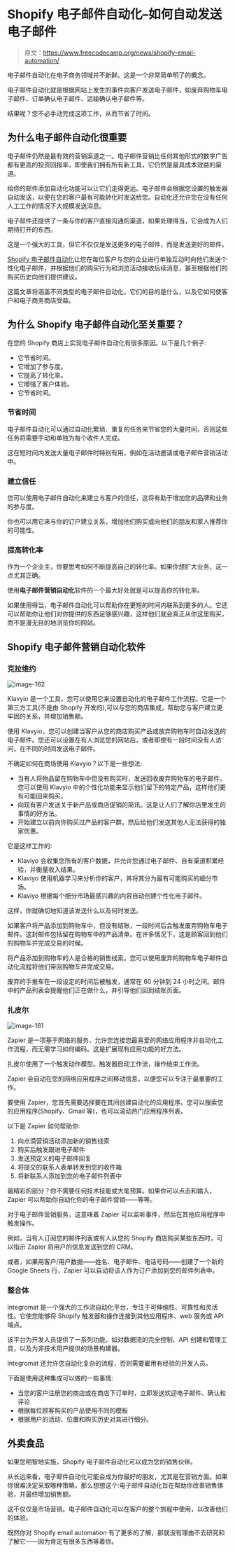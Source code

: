 # Shopify 电子邮件自动化–如何自动发送电子邮件

> 原文：<https://www.freecodecamp.org/news/shopify-email-automation/>

电子邮件自动化在电子商务领域并不新鲜。这是一个非常简单明了的概念。

电子邮件自动化就是根据网站上发生的事件向客户发送电子邮件，如废弃购物车电子邮件、订单确认电子邮件、运输确认电子邮件等。

结果呢？您不必手动完成这项工作，从而节省了时间。

## 为什么电子邮件自动化很重要

电子邮件仍然是最有效的营销渠道之一。电子邮件营销比任何其他形式的数字广告都有更高的投资回报率，即使我们拥有所有新工具，它仍然是最具成本效益的渠道。

给你的邮件添加自动化功能可以让它们走得更远。电子邮件会根据您设置的触发器自动发送，以便在您的客户最有可能转化时发送给您。自动化还允许您在没有任何人工工作的情况下大规模发送消息。

电子邮件还提供了一条与你的客户直接沟通的渠道，如果处理得当，它会成为人们期待打开的东西。

这是一个强大的工具，但它不仅仅是发送更多的电子邮件，而是发送更好的邮件。

[Shopify 电子邮件自动化](https://www.weblime.com/stories/shopify-automation/)让您在每位客户与您的企业进行单独互动时向他们发送个性化电子邮件，并根据他们的购买行为和浏览活动接收后续消息，甚至根据他们的购买历史向他们提供建议。

这篇文章将涵盖不同类型的电子邮件自动化，它们的目的是什么，以及它如何使客户和电子商务商店受益。

## 为什么 Shopify 电子邮件自动化至关重要？

在您的 Shopify 商店上实现电子邮件自动化有很多原因。以下是几个例子:

*   它节省时间。
*   它增加了参与度。
*   它提高了转化率。
*   它增强了客户体验。
*   它节省时间。

### 节省时间

电子邮件自动化可以通过自动化繁琐、重复的任务来节省您的大量时间，否则这些任务将需要手动和单独为每个收件人完成。

这在短时间内发送大量电子邮件时特别有用，例如在活动邀请或电子邮件营销活动中。

### 建立信任

您可以使用电子邮件自动化来建立与客户的信任，这将有助于增加您的品牌和业务的参与度。

你也可以用它来与你的订户建立关系，增加他们购买或向他们的朋友和家人推荐你的可能性。

### 提高转化率

作为一个企业主，你要思考如何不断提高自己的转化率。如果你想扩大业务，这一点尤其正确。

使用**电子邮件营销自动化**软件的一个最大好处就是可以提高你的转化率。

如果使用得当，电子邮件自动化可以帮助你在更短的时间内联系到更多的人。它还可以帮助你让他们对你提供的东西足够感兴趣，这样他们就会真正从你这里购买，而不是漫无目的地浏览你的网站。

## Shopify 电子邮件营销自动化软件

### 克拉维约

![image-162](img/78210ded9f7a12bf433a5c7a3bd061ef.png)

Klavyio 是一个工具，您可以使用它来设置自动化的电子邮件工作流程。它是一个第三方工具(不是由 Shopify 开发的),可以与您的商店集成，帮助您与客户建立更牢固的关系，并增加销售额。

使用 Klavyio，您可以创建当客户从您的商店购买产品或放弃购物车时自动发送的电子邮件。您还可以设置在有人浏览您的网站后，或者即使有一段时间没有人访问，在不同的时间发送电子邮件。

不确定如何在商场使用 Klavyio？以下是一些想法:

*   当有人将物品留在购物车中但没有购买时，发送回收废弃购物车的电子邮件。您可以使用 Klavyio 中的个性化功能来显示他们留下的特定产品，这样他们更有可能回来购买。
*   向现有客户发送关于新产品或商店促销的简讯。这是让人们了解你店里发生的事情的好方法。
*   开始建立以前向你购买过产品的客户群。然后给他们发送其他人无法获得的独家优惠。

它是这样工作的:

*   Klaviyo 会收集您所有的客户数据，并允许您通过电子邮件、自有渠道积累经验，并衡量收入结果。
*   Klaviyo 使用机器学习来分析你的客户，并将其分为最有可能购买的细分市场。
*   Klaviyo 根据每个细分市场最感兴趣的内容自动创建个性化电子邮件。

这样，你就确切地知道该发送什么以及何时发送。

如果客户将产品添加到购物车中，但没有结账，一段时间后会触发废弃购物车电子邮件。这封邮件包括留在购物车中的产品清单。在许多情况下，这是顾客回到他们的购物车并完成交易的时候。

将产品添加到购物车的人是合格的销售线索。您可以使用废弃的购物车电子邮件自动化流程将他们带回购物车并完成交易。

废弃的手推车在一段设定的时间后被触发，通常在 60 分钟到 24 小时之间。邮件中的产品列表会提醒他们正在做什么，并引导他们回到结账页面。

### 扎皮尔

![image-161](img/ee104096eb20be0ddd714d5c2fdafdfc.png)

Zapier 是一项基于网络的服务，允许您连接您最喜爱的网络应用程序并自动化工作流程，而无需学习如何编码。这是扩展现有应用功能的好方法。

扎皮尔使用了一个触发动作模型。触发器启动工作流，操作结束工作流。

Zapier 会自动在您的网络应用程序之间移动信息，以便您可以专注于最重要的工作。

要使用 Zapier，您首先需要选择要在其间创建自动化的应用程序。您可以搜索您的应用程序(Shopify、Gmail 等)，也可以滚动热门应用程序列表。

以下是 Zapier 如何帮助你:

1.  向点滴营销活动添加新的销售线索
2.  购买后触发跟进电子邮件
3.  发送预定义的电子邮件回复
4.  将提交的联系人表单转发到您的收件箱
5.  将新联系人添加到您的电子邮件列表中

最精彩的部分？你不需要任何技术技能或大笔预算。如果你可以点击和输入，Zapier 可以帮助你自动化你的电子邮件营销——等等。

对于电子邮件营销服务，这意味着 Zapier 可以监听事件，然后在其他应用程序中触发操作。

例如，当有人订阅您的邮件列表或有人从您的 Shopify 商店购买某些东西时，可以指示 Zapier 将用户的信息发送到您的 CRM。

或者，如果用客户/用户数据——姓名、电子邮件、电话号码——创建了一个新的 Google Sheets 行，Zapier 可以自动将该人作为订户添加到您的邮件列表中。

### 整合体

Integromat 是一个强大的工作流自动化平台，专注于可伸缩性、可靠性和灵活性。它使您能够将 Shopify 触发器和操作连接到其他应用程序、web 服务或 API 端点。

该平台为开发人员提供了一系列功能，如对数据流的完全控制、API 创建和管理工具，以及为非技术用户提供的场景构建器。

Integromat 还允许您自动化复杂的流程，否则需要雇用有经验的开发人员。

下面是使用这种集成可以做的一些事情:

*   当您的客户注册您的商店或在商店下订单时，立即发送欢迎电子邮件、确认和评论
*   根据每位顾客购买的产品使用不同的模板
*   根据用户的活动、位置和购买历史对其进行细分。

## 外卖食品

如果您明智地实施，Shopify 电子邮件自动化可以成为您的销售伙伴。

从长远来看，电子邮件自动化可能会成为你最好的朋友，尤其是在营销方面。如果你很难决定采取哪种策略，那么想想这个:电子邮件自动化旨在帮助你改善销售体验，并最终增加销售额。

这不仅仅是市场营销。电子邮件自动化可以在客户的整个旅程中使用，以改善他们的体验。

既然你对 Shopify email automation 有了更多的了解，那就没有理由不去研究和了解它——因为肯定有很多东西等着你。